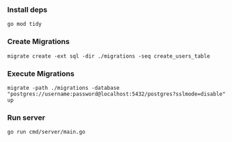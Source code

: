 ### Install deps
`go mod tidy`

### Create Migrations
`migrate create -ext sql -dir ./migrations -seq create_users_table`

### Execute Migrations
```migrate -path ./migrations -database "postgres://username:password@localhost:5432/postgres?sslmode=disable" up```

### Run server
`go run cmd/server/main.go`

